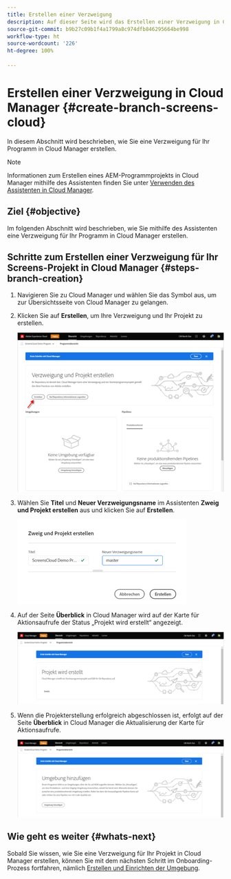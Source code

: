 ```yaml
---
title: Erstellen einer Verzweigung
description: Auf dieser Seite wird das Erstellen einer Verzweigung in Cloud Manager für Screens as a Cloud Service beschrieben.
source-git-commit: b9b27c09b1f4a1799a8c974dfb846295664be998
workflow-type: ht
source-wordcount: '226'
ht-degree: 100%

---
```



# Erstellen einer Verzweigung in Cloud Manager {#create-branch-screens-cloud}

In diesem Abschnitt wird beschrieben, wie Sie eine Verzweigung für Ihr Programm in Cloud Manager erstellen.

>[!NOTE]
>Informationen zum Erstellen eines AEM-Programmprojekts in Cloud Manager mithilfe des Assistenten finden Sie unter [Verwenden des Assistenten in Cloud Manager](https://experienceleague.adobe.com/docs/experience-manager-cloud-service/onboarding/getting-access/create-application-project/using-the-wizard.html?lang=de).

## Ziel {#objective}

Im folgenden Abschnitt wird beschrieben, wie Sie mithilfe des Assistenten eine Verzweigung für Ihr Programm in Cloud Manager erstellen.

## Schritte zum Erstellen einer Verzweigung für Ihr Screens-Projekt in Cloud Manager {#steps-branch-creation}

1. Navigieren Sie zu Cloud Manager und wählen Sie das Symbol aus, um zur Übersichtsseite von Cloud Manager zu gelangen.

1. Klicken Sie auf **Erstellen**, um Ihre Verzweigung und Ihr Projekt zu erstellen.

   ![image](/help/screens-cloud/assets/onboarding/create-branch1.png)

1. Wählen Sie **Titel** und **Neuer Verzweigungsname** im Assistenten **Zweig und Projekt erstellen** aus und klicken Sie auf **Erstellen**.

   ![image](/help/screens-cloud/assets/onboarding/create-branch2.png)

1. Auf der Seite **Überblick** in Cloud Manager wird auf der Karte für Aktionsaufrufe der Status „Projekt wird erstellt“ angezeigt.

   ![image](/help/screens-cloud/assets/onboarding/create-branch3.png)

1. Wenn die Projekterstellung erfolgreich abgeschlossen ist, erfolgt auf der Seite **Überblick** in Cloud Manager die Aktualisierung der Karte für Aktionsaufrufe.

   ![image](/help/screens-cloud/assets/onboarding/create-branch4.png)

## Wie geht es weiter {#whats-next}

Sobald Sie wissen, wie Sie eine Verzweigung für Ihr Projekt in Cloud Manager erstellen, können Sie mit dem nächsten Schritt im Onboarding-Prozess fortfahren, nämlich [Erstellen und Einrichten der Umgebung](/help/screens-cloud/onboarding-screens-cloud/creating-an-environment.md).